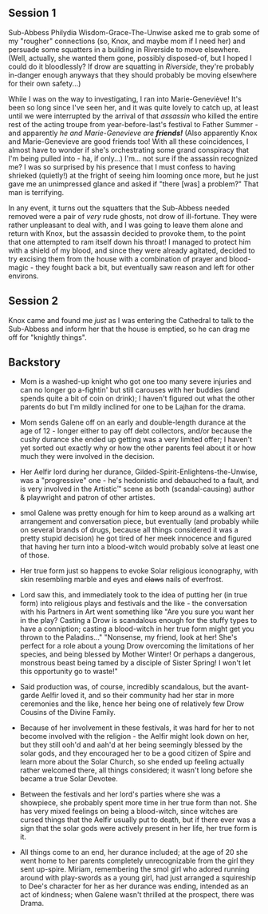 ## Session 1
Sub-Abbess Philydia Wisdom-Grace-The-Unwise asked me to grab some of my "rougher"
connections (so, Knox, and maybe mom if I need her) and persuade some squatters
in a building in Riverside to move elsewhere. (Well, actually, she wanted them
gone, possibly disposed-of, but I hoped I could do it bloodlessly? If drow are
squatting in *Riverside*, they're probably in-danger enough anyways that they
should probably be moving elsewhere for their own safety...)

While I was on the way to investigating, I ran into Marie-Geneviève! It's been
so long since I've seen her, and it was quite lovely to catch up, at least until
we were interrupted by the arrival of that *assassin* who killed the entire rest
of the acting troupe from year-before-last's festival to Father Summer - and
apparently *he and Marie-Genevieve are **friends!*** (Also apparently Knox and
Marie-Genevieve are good friends too! With all these coincidences, I almost have
to wonder if she's orchestrating some grand conspiracy that I'm being pulled
into - ha, if only...) I'm... not sure if the assassin recognized me? I was so
surprised by his presence that I must confess to having shrieked (quietly!) at
the fright of seeing him looming once more, but he just gave me an unimpressed
glance and asked if "there [was] a problem?" That man is terrifying.

In any event, it turns out the squatters that the Sub-Abbess needed removed were
a pair of *very* rude ghosts, not drow of ill-fortune. They were rather
unpleasant to deal with, and I was going to leave them alone and return with
Knox, but the assassin decided to provoke them, to the point that one attempted
to ram itself down his throat! I managed to protect him with a shield of my
blood, and since they were already agitated, decided to try excising them from
the house with a combination of prayer and blood-magic - they fought back a bit,
but eventually saw reason and left for other environs.

## Session 2
Knox came and found me *just* as I was entering the Cathedral to talk to the
Sub-Abbess and inform her that the house is emptied, so he can drag me off for
"knightly things".


## Backstory
- Mom is a washed-up knight who got one too many severe injuries and can no longer go a-fightin' but still carouses with her buddies (and spends quite a bit of coin on drink); I haven't figured out what the other parents do but I'm mildly inclined for one to be Lajhan for the drama.

- Mom sends Galene off on an early and double-length durance at the age of 12 - longer either to pay off debt collectors, and/or because the cushy durance she ended up getting was a very limited offer; I haven't yet sorted out exactly why or how the other parents feel about it or how much they were involved in the decision.

- Her Aelfir lord during her durance, Gilded-Spirit-Enlightens-the-Unwise, was a "progressive" one - he's hedonistic and debauched to a fault, and is very involved in the Artistic™️ scene as both (scandal-causing) author & playwright and patron of other artistes.

- smol Galene was pretty enough for him to keep around as a walking art arrangement and conversation piece, but eventually (and probably while on several brands of drugs, because all things considered it was a pretty stupid decision) he got tired of her meek innocence and figured that having her turn into a blood-witch would probably solve at least one of those.

- Her true form just so happens to evoke Solar religious iconography, with skin resembling marble and eyes and ~~claws~~ nails of everfrost.

- Lord saw this, and immediately took to the idea of putting her (in true form) into religious plays and festivals and the like - the conversation with his Partners in Art went something like "Are you sure you want her in the play? Casting a Drow is scandalous enough for the stuffy types to have a conniption; casting a blood-witch in her true form might get you thrown to the Paladins..." "Nonsense, my friend, look at her! She's perfect for a role about a young Drow overcoming the limitations of her species, and being blessed by Mother Winter! Or perhaps a dangerous, monstrous beast being tamed by a disciple of Sister Spring! I won't let this opportunity go to waste!"

- Said production was, of course, incredibly scandalous, but the avant-garde Aelfir loved it, and so their community had her star in more ceremonies and the like, hence her being one of relatively few Drow Cousins of the Divine Family.

- Because of her involvement in these festivals, it was hard for her to not become involved with the religion - the Aelfir might look down on her, but they still ooh'd and aah'd at her being seemingly blessed by the solar gods, and they encouraged her to be a good citizen of Spire and learn more about the Solar Church, so she ended up feeling actually rather welcomed there, all things considered; it wasn't long before she became a true Solar Devotee.

- Between the festivals and her lord's parties where she was a showpiece, she probably spent more time in her true form than not. She has very mixed feelings on being a blood-witch, since witches are cursed things that the Aelfir usually put to death, but if there ever was a sign that the solar gods were actively present in her life, her true form is it.

- All things come to an end, her durance included; at the age of 20 she went home to her parents completely unrecognizable from the girl they sent up-spire. Miriam, remembering the smol girl who adored running around with play-swords as a young girl, had just arranged a squireship to Dee's character for her as her durance was ending, intended as an act of kindness; when Galene wasn't thrilled at the prospect, there was Drama.

